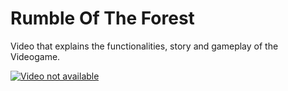 # Rumble Of The Forest

Video that explains the functionalities, story and gameplay of the Videogame.

[![Video not available](http://img.youtube.com/vi/yr0Lb4o0rT4/0.jpg)](http://www.youtube.com/watch?v=yr0Lb4o0rT4)
